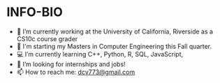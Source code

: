 # INFO-BIO

- 🧠 I’m currently working at the University of California, Riverside as a CS10c course grader
- 👀 I'm starting my Masters in Computer Engineering this Fall quarter.
- 💻 I’m currently learning C++, Python, R, SQL, JavaScript,
- 🤔 I’m looking for internships and jobs!
- 📫 How to reach me: dcv773@gmail.com
